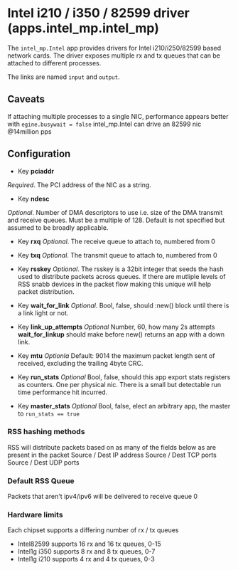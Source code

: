 # Intel i210 / i350 / 82599 driver (apps.intel_mp.intel_mp)

The `intel_mp.Intel` app provides drivers for Intel i210/i250/82599 based
network cards.  The driver exposes multiple rx and tx queues that can be
attached to different processes.

The links are named `input` and `output`.

## Caveats
If attaching multiple processes to a single NIC, performance appears
better with `egine.busywait = false`
intel_mp.Intel can drive an 82599 nic @14million pps

## Configuration
- Key **pciaddr**

*Required*. The PCI address of the NIC as a string.

- Key **ndesc**

*Optional*. Number of DMA descriptors to use i.e. size of the DMA
transmit and receive queues. Must be a multiple of 128. Default is not
specified but assumed to be broadly applicable.

- Key **rxq**
*Optional*. The receive queue to attach to, numbered from 0

- Key **txq**
*Optional*. The transmit queue to attach to, numbered from 0

- Key **rsskey**
*Optional*. The rsskey is a 32bit integer that seeds the hash used to
distribute packets across queues. If there are mutliple levels of RSS snabb
devices in the packet flow making this unique will help packet distribution.

- Key **wait_for_link**
*Optional*. Bool, false, should :new() block until there is a link light or not.

- Key **link_up_attempts**
*Optional* Number, 60, how many 2s attempts **wait_for_linkup** should make
before new() returns an app with a down link.

- Key **mtu**
*Optionla* Default: 9014 the maximum packet length sent of received, excluding
the trailing 4byte CRC.

- Key **run_stats**
*Optional* Bool, false, should this app export stats registers as counters. One
per physical nic. There is a small but detectable run time performance hit
incurred.

- Key **master_stats**
*Optional* Bool, false, elect an arbitrary  app, the master to
`run_stats == true`

### RSS hashing methods
RSS will distribute packets based on as many of the fields below as are present
in the packet
Source / Dest IP address
Source / Dest TCP ports
Source / Dest UDP ports

### Default RSS Queue
Packets that aren't ipv4/ipv6 will be delivered to receive queue 0

### Hardware limits
Each chipset supports a differing number of rx / tx queues
* Intel82599 supports 16 rx and 16 tx queues, 0-15
* Intel1g i350 supports 8 rx and 8 tx queues, 0-7
* Intel1g i210 supports 4 rx and 4 tx queues, 0-3
